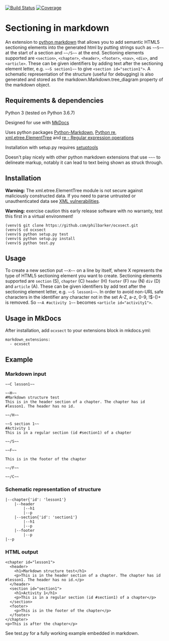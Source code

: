 [![Build Status](https://travis-ci.org/philbarker/ocxsect.svg?branch=master)](https://travis-ci.org/philbarker/ocxsect)
[![Coverage](https://codecov.io/gh/philbarker/ocxsect/branch/master/graph/badge.svg)](https://codecov.io/gh/philbarker/ocxsect/)

# Sectioning in markdown
An extension to [python markdown](https://python-markdown.github.io/) that allows you to add semantic HTML5 sectioning elements into the generated html by putting strings such as `~~S~~` at the start of a section and `~~/S~~` at the end. Sectioning elements supported are `<section>`, `<chapter>`, `<header>`, `<footer>`, `<nav>`, `<div>`, and `<article>`. These can be given identifiers by adding text after the sectioning element letter, e.g. `~~S section1~~` to give `<section id="section1">`. A schematic representation of the structure (useful for debugging) is also generated and stored as the markdown.Markdown.tree_diagram property of the markdown object.

## Requirements & dependencies
Python 3 (tested on Python 3.6.7)

Designed for use with [MkDocs](https://www.mkdocs.org/#installation)

Uses python packages [Python-Markdown](https://python-markdown.github.io/install/), [Python re](https://docs.python.org/3/library/re.html), [xml.etree.ElementTree](https://docs.python.org/3.7/library/xml.etree.elementtree.html) and [re - Regular expression operations](https://docs.python.org/3/library/re.html)

Installation with setup.py requires [setuptools](https://setuptools.readthedocs.io/en/latest/setuptools.html#installing-setuptools)

Doesn't play nicely with other python markdown extensions that use `~~~` to delineate markup, notably it can lead to text being shown as struck through.

## Installation
__Warning:__  The xml.etree.ElementTree module is not secure against maliciously constructed data. If you need to parse untrusted or unauthenticated data see [XML vulnerabilities](https://docs.python.org/3.7/library/xml.html#xml-vulnerabilities).

__Warning:__ exercise caution this early release software with no warranty, test this first in a virtual environment!

```
(venv)$ git clone https://github.com/philbarker/ocxsect.git
(venv)$ cd ocxsect
(venv)$ python setup.py test
(venv)$ python setup.py install
(venv)$ python test.py
```

## Usage
To create a new section put `~~X~~` on a line by itself, where X represents the type of HTML5 sectioning element you want to create. Sectioning elements supported are `section` (S), `chapter` (C) `header` (H) `footer` (F) `nav` (N) `div` (D) and `article` (A). These can be given identifiers by add text after the sectioning element letter, e.g. `~~S lesson1~~`. In order to avoid non-URL safe characters in the identifier any character not in the set A-Z, a-z, 0-9, !$-()+ is removed. So `~~A #activity 1~~` becomes `<article id="activity1">`.  

## Usage in MkDocs
After installation, add `ocxsect` to your extensions block in mkdocs.yml:
```
markdown_extensions:
  - ocxsect
```

## Example

### Markdown input

```
~~C lesson1~~

~~H~~
#Markdown structure test
This is in the header section of a chapter. The chapter has id #lesson1. The header has no id.

~~/H~~

~~S section 1~~
#Activity 1
This is in a regular section (id #section1) of a chapter

~~/S~~

~~F~~

This is in the footer of the chapter

~~/F~~

~~/C~~
```

### Schematic representation of structure

```
|--chapter{'id': 'lesson1'}
    |--header
        |--h1
        |--p
    |--section{'id': 'section1'}
        |--h1
        |--p
    |--footer
        |--p
|--p
```

### HTML output

```
<chapter id="lesson1">
  <header>
    <h1>Markdown structure test</h1>
    <p>This is in the header section of a chapter. The chapter has id #lesson1. The header has no id.</p>
  </header>
  <section id="section1">
    <h1>Activity 1</h1>
    <p>This is in a regular section (id #section1) of a chapter</p>
  </section>
  <footer>
    <p>This is in the footer of the chapter</p>
  </footer>
</chapter>
<p>This is after the chapter</p>
```

See test.py for a fully working example embedded in markdown.
